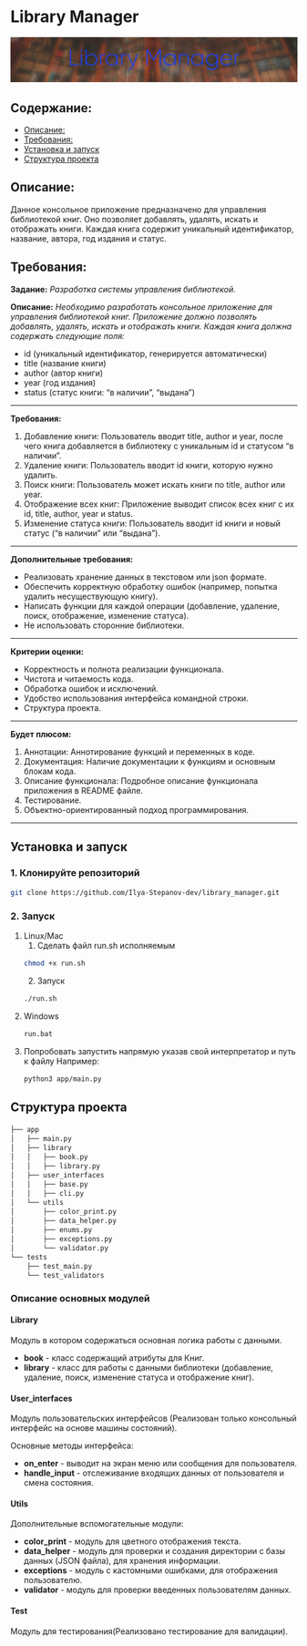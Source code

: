 # Library Manager
![Image](_resources/library_manager.jpg)


## Содержание:
  - [Описание:](#описание)
  - [Требования:](#требования)
  - [Установка и запуск](#установка-и-запуск)
  - [Структура проекта](#структура-проекта)


## Описание:
Данное консольное приложение предназначено для управления библиотекой книг. Оно позволяет добавлять, удалять, искать и отображать книги. Каждая книга содержит уникальный идентификатор, название, автора, год издания и статус.


## Требования:
**Задание:** *Разработка системы управления библиотекой.*

**Описание:**
*Необходимо разработать консольное приложение для управления библиотекой книг. Приложение должно позволять добавлять, удалять, искать и отображать книги. Каждая книга должна содержать следующие поля:*
- id (уникальный идентификатор, генерируется автоматически)
- title (название книги)
- author (автор книги)
- year (год издания)
- status (статус книги: “в наличии”, “выдана”)
___
**Требования:**

 1. Добавление книги: Пользователь вводит title, author и year, после чего книга добавляется в библиотеку с уникальным id и статусом “в наличии”.
 2. Удаление книги: Пользователь вводит id книги, которую нужно удалить.
 3. Поиск книги: Пользователь может искать книги по title, author или year.
 4. Отображение всех книг: Приложение выводит список всех книг с их id, title, author, year и status.
 5. Изменение статуса книги: Пользователь вводит id книги и новый статус (“в наличии” или “выдана”).
___
**Дополнительные требования:**
- Реализовать хранение данных в текстовом или json формате.
- Обеспечить корректную обработку ошибок (например, попытка удалить несуществующую книгу).
- Написать функции для каждой операции (добавление, удаление, поиск, отображение, изменение статуса).
- Не использовать сторонние библиотеки.
___
**Критерии оценки:**
- Корректность и полнота реализации функционала.
- Чистота и читаемость кода.
- Обработка ошибок и исключений.
- Удобство использования интерфейса командной строки.
- Структура проекта.
___
**Будет плюсом:**
1. Аннотации: Аннотирование функций и переменных в коде.
2. Документация: Наличие документации к функциям и основным блокам кода.
3. Описание функционала: Подробное описание функционала приложения в README файле.
4. Тестирование.
5. Объектно-ориентированный подход программирования.
___

## Установка и запуск
### 1. Клонируйте репозиторий
   ```bash
   git clone https://github.com/Ilya-Stepanov-dev/library_manager.git
   ```

### 2. Запуск
   
1. Linux/Mac
   1. Сделать файл run.sh исполняемым
   ```bash
   chmod +x run.sh
   ```
   2. Запуск
   ```bash
   ./run.sh
   ```
2. Windows
   ```cmd
   run.bat
   ```
3. Попробовать запустить напрямую указав свой интерпретатор и путь к файлу
   Например:
   ```bash
   python3 app/main.py
   ```


## Структура проекта
```
├── app
│   ├── main.py
│   ├── library
│   │   ├── book.py
│   │   ├── library.py
│   ├── user_interfaces
│   │   ├── base.py
│   │   ├── cli.py
│   └── utils
│       ├── color_print.py
│       ├── data_helper.py
│       ├── enums.py
│       ├── exceptions.py
│       └── validator.py
└── tests
    ├── test_main.py
    └── test_validators
```

### Описание основных модулей

#### Library
Модуль в котором содержаться основная логика работы с данными.
   - **book** - класс содержащий атрибуты для Книг.
   - **library** - класс для работы с данными библиотеки (добавление, удаление, поиск, изменение статуса и отображение книг).

#### User_interfaces
Модуль пользовательских интерфейсов (Реализован только консольный интерфейс на основе машины состояний).

Основные методы интерфейса:
   - **on_enter** - выводит на экран меню или сообщения для пользователя.
   - **handle_input** - отслеживание входящих данных от пользователя и смена состояния.

#### Utils
Дополнительные вспомогательные модули:
   - **color_print** - модуль для цветного отображения текста.
   - **data_helper** - модуль для проверки и создания директории с базы данных (JSON файла), для хранения информации.
   - **exceptions** - модуль с кастомными ошибками, для отображения пользователю.
   - **validator** - модуль для проверки введенных пользователям данных.


#### Test
Модуль для тестирования(Реализовано тестирование для валидации).

